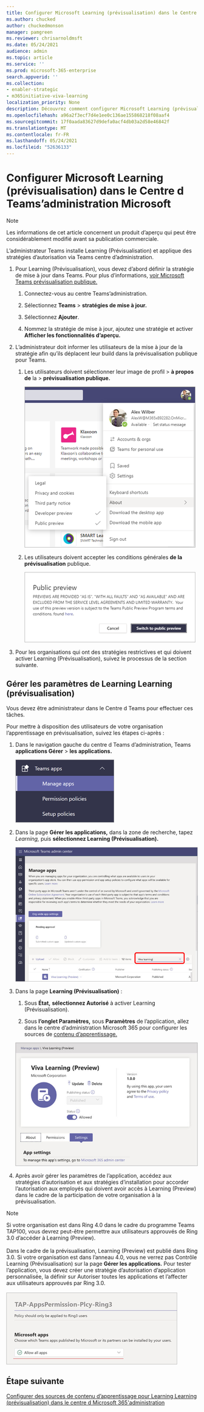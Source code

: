 ```yaml
---
title: Configurer Microsoft Learning (prévisualisation) dans le Centre d Teams’administration Microsoft
ms.author: chucked
author: chuckedmonson
manager: pamgreen
ms.reviewer: chrisarnoldmsft
ms.date: 05/24/2021
audience: admin
ms.topic: article
ms.service: ''
ms.prod: microsoft-365-enterprise
search.appverid: ''
ms.collection:
- enabler-strategic
- m365initiative-viva-learning
localization_priority: None
description: Découvrez comment configurer Microsoft Learning (prévisualisation) dans le centre d Teams’administration Microsoft.
ms.openlocfilehash: a96a2f3ecf7d4e1ee0c136ae155868218f08aaf4
ms.sourcegitcommit: 17f0aada83627d9defa0acf4db03a2d58e46842f
ms.translationtype: MT
ms.contentlocale: fr-FR
ms.lasthandoff: 05/24/2021
ms.locfileid: "52636133"
---
```

# <a name="set-up-microsoft-viva-learning-preview-in-the-teams-admin-center"></a>Configurer Microsoft Learning (prévisualisation) dans le Centre d Teams’administration Microsoft

> [!NOTE]
> Les informations de cet article concernent un produit d’aperçu qui peut être considérablement modifié avant sa publication commerciale. 

L’administrateur Teams installe Learning (Prévisualisation) et applique des stratégies d’autorisation via Teams centre d’administration.

1. Pour Learning (Prévisualisation), vous devez d’abord définir la stratégie de mise à jour dans Teams. Pour plus d’informations, [voir Microsoft Teams prévisualisation publique.](/MicrosoftTeams/public-preview-doc-updates)

    1. Connectez-vous au centre Teams’administration.

    2. Sélectionnez **Teams**  >  **stratégies de mise à jour.**

    3. Sélectionnez **Ajouter**. 

    4. Nommez la stratégie de mise à jour, ajoutez une stratégie et activer **Afficher les fonctionnalités d’aperçu.**

2. L’administrateur doit informer les utilisateurs de la mise à jour de la stratégie afin qu’ils déplacent leur build dans la prévisualisation publique pour Teams. 

    1. Les utilisateurs doivent sélectionner leur image de profil > **à propos de** la  >  **prévisualisation publique.**
   
        ![Navigation supérieure dans l’application Teams montrant le profil de l’utilisateur](../media/learning/learning-app-select-profile-teams.png)
    
    2. Les utilisateurs doivent accepter les conditions générales **de la prévisualisation** publique.

        ![Basculer vers la version d’aperçu public](../media/learning/learning-app-switch-to-public-preview.png)
 
3. Pour les organisations qui ont des stratégies restrictives et qui doivent activer Learning (Prévisualisation), suivez le processus de la section suivante.

## <a name="manage-settings-for-viva-learning-preview"></a>Gérer les paramètres de Learning Learning (prévisualisation)

Vous devez être administrateur dans le Centre d Teams pour effectuer ces tâches.

Pour mettre à disposition des utilisateurs de votre organisation l’apprentissage en prévisualisation, suivez les étapes ci-après :

1. Dans le navigation gauche du centre d Teams d’administration, Teams **applications Gérer**  >  **les applications.**

   ![Navigation gauche dans le centre d Teams d’administration affichant Teams applications et la section Gérer les applications.](../media/learning/learning-app-teams-manage-apps-nav.png)

2. Dans la page **Gérer les applications,** dans la zone de recherche, tapez *Learning,* puis **sélectionnez Learning (Prévisualisation).**

   ![Page Gérer les applications dans le centre Teams’administration affichant la zone de recherche.](../media/learning/learning-app-teams-manage-apps-page.png)

3. Dans la page **Learning (Prévisualisation)** :

   1. Sous **État,** **sélectionnez Autorisé** à activer Learning (Prévisualisation).

   2. Sous **l’onglet Paramètres,** sous **Paramètres** de l’application, allez dans le centre d’administration Microsoft 365 pour configurer les sources de [contenu d’apprentissage.](content-sources-365-admin-center.md)

   ![Page d’apprentissage dans Teams centre d’administration affichant la section Paramètres de l’état et de l’application.](../media/learning/learning-app-teams-learning-page.png)

4. Après avoir gérer les  paramètres  de l’application, accédez aux stratégies d’autorisation et aux stratégies d’installation pour accorder l’autorisation aux employés qui doivent avoir accès à Learning (Preview) dans le cadre de la participation de votre organisation à la prévisualisation. 

> [!NOTE]
>  Si votre organisation est dans Ring 4.0 dans le cadre du programme Teams TAP100, vous devrez peut-être permettre aux utilisateurs approuvés de Ring 3.0 d’accéder à Learning (Preview). <br><br>Dans le cadre de la prévisualisation, Learning (Preview) est publié dans Ring 3.0. Si votre organisation est dans l’anneau 4.0, vous ne verrez pas Contrôle Learning (Prévisualisation) sur la page **Gérer les applications.** Pour tester l’application, vous devez créer une stratégie d’autorisation d’application personnalisée, la définir sur Autoriser toutes les applications et l’affecter aux utilisateurs approuvés par Ring 3.0. <br><br>   ![Page TAP-AppsPermission-Plcy affichant Autoriser toutes les applications sélectionnées.](../media/learning/learning-app-tap-appspermission-plcy.png)

## <a name="next-step"></a>Étape suivante

[Configurer des sources de contenu d’apprentissage pour Learning Learning (prévisualisation) dans le centre d Microsoft 365'administration](content-sources-365-admin-center.md)
